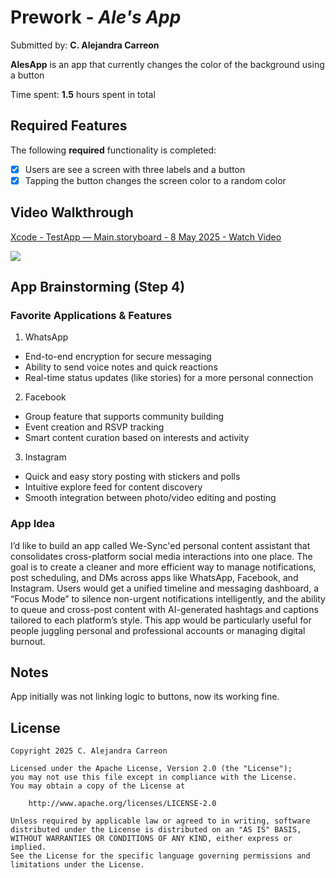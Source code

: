 # Prework - *Ale's App*

Submitted by: **C. Alejandra Carreon**

**AlesApp** is an app that currently changes the color of the background using a button

Time spent: **1.5** hours spent in total

## Required Features

The following **required** functionality is completed:

- [X] Users are see a screen with three labels and a button
- [X] Tapping the button changes the screen color to a random color
 
## Video Walkthrough

<div>
    <a href="https://www.loom.com/share/3a2cc95b33564313a985bf71f6a73857">
      <p>Xcode - TestApp — Main.storyboard - 8 May 2025 - Watch Video</p>
    </a>
    <a href="https://www.loom.com/share/3a2cc95b33564313a985bf71f6a73857">
      <img style="max-width:300px;" src="https://cdn.loom.com/sessions/thumbnails/3a2cc95b33564313a985bf71f6a73857-fe332f4e9191a0d0-full-play.gif">
    </a>
</div>

## App Brainstorming (Step 4)


### Favorite Applications & Features

1. WhatsApp  
- End-to-end encryption for secure messaging  
- Ability to send voice notes and quick reactions  
- Real-time status updates (like stories) for a more personal connection  

2. Facebook  
- Group feature that supports community building  
- Event creation and RSVP tracking  
- Smart content curation based on interests and activity  

3. Instagram  
- Quick and easy story posting with stickers and polls  
- Intuitive explore feed for content discovery  
- Smooth integration between photo/video editing and posting  

### App Idea

I’d like to build an app called We-Sync'ed personal content assistant that consolidates cross-platform social media interactions into one place. The goal is to create a cleaner and more efficient way to manage notifications, post scheduling, and DMs across apps like WhatsApp, Facebook, and Instagram. Users would get a unified timeline and messaging dashboard, a “Focus Mode” to silence non-urgent notifications intelligently, and the ability to queue and cross-post content with AI-generated hashtags and captions tailored to each platform’s style. This app would be particularly useful for people juggling personal and professional accounts or managing digital burnout.


## Notes

App initially was not linking logic to buttons, now its working fine.

## License

    Copyright 2025 C. Alejandra Carreon

    Licensed under the Apache License, Version 2.0 (the "License");
    you may not use this file except in compliance with the License.
    You may obtain a copy of the License at

        http://www.apache.org/licenses/LICENSE-2.0

    Unless required by applicable law or agreed to in writing, software
    distributed under the License is distributed on an "AS IS" BASIS,
    WITHOUT WARRANTIES OR CONDITIONS OF ANY KIND, either express or implied.
    See the License for the specific language governing permissions and
    limitations under the License.
